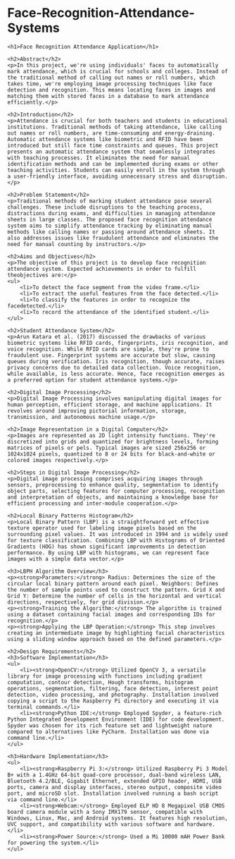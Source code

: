 # Face-Recognition-Attendance-Systems
<!DOCTYPE html>
<html lang="en">

<head>
    <meta charset="UTF-8">
    <meta http-equiv="X-UA-Compatible" content="IE=edge">
    <meta name="viewport" content="width=device-width, initial-scale=1.0">
    <title>Face Recognition Attendance Application</title>
</head>

<body>

    <h1>Face Recognition Attendance Application</h1>

    <h2>Abstract</h2>
    <p>In this project, we're using individuals' faces to automatically mark attendance, which is crucial for schools and colleges. Instead of the traditional method of calling out names or roll numbers, which takes time, we're employing image processing techniques like face detection and recognition. This means locating faces in images and matching them with stored faces in a database to mark attendance efficiently.</p>

    <h2>Introduction</h2>
    <p>Attendance is crucial for both teachers and students in educational institutions. Traditional methods of taking attendance, like calling out names or roll numbers, are time-consuming and energy-draining. Automatic attendance systems like biometric and RFID have been introduced but still face time constraints and queues. This project presents an automatic attendance system that seamlessly integrates with teaching processes. It eliminates the need for manual identification methods and can be implemented during exams or other teaching activities. Students can easily enroll in the system through a user-friendly interface, avoiding unnecessary stress and disruption.</p>

    <h2>Problem Statement</h2>
    <p>Traditional methods of marking student attendance pose several challenges. These include disruptions to the teaching process, distractions during exams, and difficulties in managing attendance sheets in large classes. The proposed face recognition attendance system aims to simplify attendance tracking by eliminating manual methods like calling names or passing around attendance sheets. It also addresses issues like fraudulent attendance and eliminates the need for manual counting by instructors.</p>

    <h2>Aims and Objectives</h2>
    <p>The objective of this project is to develop face recognition attendance system. Expected achievements in order to fulfill theobjectives are:</p>
    <ul>
        <li>To detect the face segment from the video frame.</li>
        <li>To extract the useful features from the face detected.</li>
        <li>To classify the features in order to recognize the facedetected.</li>
        <li>To record the attendance of the identified student.</li>
    </ul>

    <h2>Student Attendance System</h2>
    <p>Arun Katara et al. (2017) discussed the drawbacks of various biometric systems like RFID cards, fingerprints, iris recognition, and voice recognition. While RFID cards are simple, they're prone to fraudulent use. Fingerprint systems are accurate but slow, causing queues during verification. Iris recognition, though accurate, raises privacy concerns due to detailed data collection. Voice recognition, while available, is less accurate. Hence, face recognition emerges as a preferred option for student attendance systems.</p>

    <h2>Digital Image Processing</h2>
    <p>Digital Image Processing involves manipulating digital images for human perception, efficient storage, and machine applications. It revolves around improving pictorial information, storage, transmission, and autonomous machine usage.</p>

    <h2>Image Representation in a Digital Computer</h2>
    <p>Images are represented as 2D light intensity functions. They're discretized into grids and quantized for brightness levels, forming matrices of pixels or pels. Typical images are sized 256x256 or 1024x1024 pixels, quantized to 8 or 24 bits for black-and-white or colored images respectively.</p>

    <h2>Steps in Digital Image Processing</h2>
    <p>Digital image processing comprises acquiring images through sensors, preprocessing to enhance quality, segmentation to identify object parts, selecting features for computer processing, recognition and interpretation of objects, and maintaining a knowledge base for efficient processing and inter-module cooperation.</p>

    <h2>Local Binary Patterns Histogram</h2>
    <p>Local Binary Pattern (LBP) is a straightforward yet effective texture operator used for labeling image pixels based on the surrounding pixel values. It was introduced in 1994 and is widely used for texture classification. Combining LBP with Histograms of Oriented Gradients (HOG) has shown significant improvements in detection performance. By using LBP with histograms, we can represent face images with a simple data vector.</p>

    <h3>LBPH Algorithm Overview</h3>
    <p><strong>Parameters:</strong> Radius: Determines the size of the circular local binary pattern around each pixel. Neighbors: Defines the number of sample points used to construct the pattern. Grid X and Grid Y: Determine the number of cells in the horizontal and vertical directions, respectively, for grid division.</p>
    <p><strong>Training the Algorithm:</strong> The algorithm is trained using a dataset containing facial images and corresponding IDs for recognition.</p>
    <p><strong>Applying the LBP Operation:</strong> This step involves creating an intermediate image by highlighting facial characteristics using a sliding window approach based on the defined parameters.</p>

    <h2>Design Requirements</h2>
    <h3>Software Implementation</h3>
    <ul>
        <li><strong>OpenCV:</strong> Utilized OpenCV 3, a versatile library for image processing with functions including gradient computation, contour detection, Hough transforms, histogram operations, segmentation, filtering, face detection, interest point detection, video processing, and photography. Installation involved copying a script to the Raspberry Pi directory and executing it via terminal commands.</li>
        <li><strong>Python IDE:</strong> Employed Spyder, a feature-rich Python Integrated Development Environment (IDE) for code development. Spyder was chosen for its rich feature set and lightweight nature compared to alternatives like PyCharm. Installation was done via command line.</li>
    </ul>

    <h3>Hardware Implementation</h3>
    <ul>
        <li><strong>Raspberry Pi 3:</strong> Utilized Raspberry Pi 3 Model B+ with a 1.4GHz 64-bit quad-core processor, dual-band wireless LAN, Bluetooth 4.2/BLE, Gigabit Ethernet, extended GPIO header, HDMI, USB ports, camera and display interfaces, stereo output, composite video port, and microSD slot. Installation involved running a bash script via command line.</li>
        <li><strong>Webcam:</strong> Employed ELP HD 8 Megapixel USB CMOS board camera module with a Sony IMX179 sensor, compatible with Windows, Linux, Mac, and Android systems. It features high resolution, UVC support, and compatibility with various software and hardware.</li>
        <li><strong>Power Source:</strong> Used a Mi 10000 mAH Power Bank for powering the system.</li>
    </ul>

</body>

</html>
